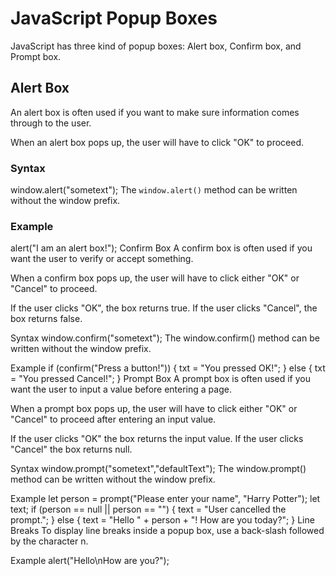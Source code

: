# JavaScript Popup Boxes

JavaScript has three kind of popup boxes: Alert box, Confirm box, and Prompt box.

## Alert Box
An alert box is often used if you want to make sure information comes through to the user.

When an alert box pops up, the user will have to click "OK" to proceed.

### Syntax
window.alert("sometext");
The `window.alert()` method can be written without the window prefix.

### Example
alert("I am an alert box!");
Confirm Box
A confirm box is often used if you want the user to verify or accept something.

When a confirm box pops up, the user will have to click either "OK" or "Cancel" to proceed.

If the user clicks "OK", the box returns true. If the user clicks "Cancel", the box returns false.

Syntax
window.confirm("sometext");
The window.confirm() method can be written without the window prefix.

Example
if (confirm("Press a button!")) {
  txt = "You pressed OK!";
} else {
  txt = "You pressed Cancel!";
}
Prompt Box
A prompt box is often used if you want the user to input a value before entering a page.

When a prompt box pops up, the user will have to click either "OK" or "Cancel" to proceed after entering an input value.

If the user clicks "OK" the box returns the input value. If the user clicks "Cancel" the box returns null.

Syntax
window.prompt("sometext","defaultText");
The window.prompt() method can be written without the window prefix.

Example
let person = prompt("Please enter your name", "Harry Potter");
let text;
if (person == null || person == "") {
  text = "User cancelled the prompt.";
} else {
  text = "Hello " + person + "! How are you today?";
}
Line Breaks
To display line breaks inside a popup box, use a back-slash followed by the character n.

Example
alert("Hello\nHow are you?");